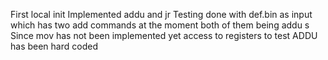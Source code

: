 First local init
Implemented addu and jr
Testing done with def.bin as input which has two add commands at the moment
both of them being addu s
Since mov has not been implemented yet access to registers to test ADDU
has been hard coded

